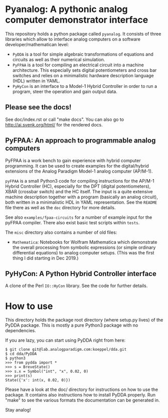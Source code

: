 # Pyanalog: A pythonic analog computer demonstrator interface

This repository holds a python package called `pyanalog`.
It consists of three libraries which allow to interface
analog computers on a software developer/mathematican level:

* `PyDDA` is a tool for simple algebraic transformations of equations
  and circuits as well as their numerical simulation.
* `PyFPAA` is a tool for compiling an electrical circuit into a machine
  architecture. This especially sets digital potentiometers and
  cross bar switches and relies on a minimalistic hardware description
  language (HDL) written in YAML.
* `PyHyCon` is an interface to a Model-1 Hybrid Controller in order to
  run a program, steer the operation and gain output data.
  
## Please see the docs!
See doc/index.rst or call "make docs".
You can also go to http://ai.svenk.org/html/ for the rendered docs.
  
## PyFPAA: An approach to programmable analog computers

PyFPAA is a work bench to gain experience with hybrid computer programming.
It can be used to create examples for the digital/hybrid extensions of the 
Analog Paradigm Model-1 analog computer (AP/M-1).

`pyFPAA` is a small Python3 code for compiling
instructions for the AP/M-1 Hybrid Controller (HC),
especially for the DPT (digital potentiometers),
XBAR (crossbar switch) and the HC itself. The input
is a quite extensive machine description together
with a program (basically an analog circuit), both
written in a minimalistic HDL in YAML representation. See the
`README` file there as well as the `doc` directory 
for more details.

See also `examples/fpaa-circuits` for a number of example
input for the pyFPAA compiler. There also exist basic
test scripts within `tests`.

The `misc` directory also contains a number of old files:

 * `Mathematica`: Notebooks for Wolfram
   Mathematica which demonstrate the overall processing from
   symbolic expressions (or simple ordinary differential
   equations) to analog computer setups. (This was the first 
   thing I did starting in Dec 2019.)

## PyHyCon: A Python Hybrid Controller interface

A clone of the Perl `IO::HyCon` library. See the code for
further details.

# How to use

This directory holds the package root directory (where setup.py lives)
of the PyDDA package. This is mostly a pure Python3 package with no
dependencies.

If you are lazy, you can start using PyDDA right from here:

```
$ git clone git@lab.analogparadigm.com:koeppel/dda.git
$ cd dda/PyDDA
$ python3
>>> from pydda import *
>>> s = BreveState()
>>> s.x = Symbol("int", "x", 0.02, 0)
>>> print(s)
State({'x': int(x, 0.02, 0)})
```

Please have a look at the doc/ directory for instructions on how to use the
package. It contains also instructions how to install PyDDA properly.
Run "make" to see the various formats the documentation can be generated in.

Stay analog!

